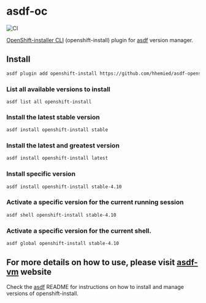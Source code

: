 # asdf-oc

![CI](https://github.com/hhemied/asdf-openshift-install/workflows/CI/badge.svg?branch=main)

[OpenShift-installer CLI](https://github.com/openshift/installer) (openshift-install) plugin for [asdf](https://github.com/asdf-vm/asdf) version manager.

## Install

```bash
asdf plugin add openshift-install https://github.com/hhemied/asdf-openshift-install.git
```

### List all available versions to install

```basn
asdf list all openshift-install
```

### Install the latest stable version

```bash
asdf install openshift-install stable
```

### Install the latest and greatest version

```bash
asdf install openshift-install latest
```

### Install specific version

```bash
asdf install openshift-install stable-4.10
```

### Activate a specific version for the current running session

```bash
asdf shell openshift-install stable-4.10
```

### Activate a specific version for the current shell.

```bash
asdf global openshift-install stable-4.10
```

## For more details on how to use, please visit [asdf-vm](https://asdf-vm.com/) website

Check the [asdf](https://github.com/asdf-vm/asdf) README for instructions on how to install and manage versions of openshift-install.

